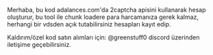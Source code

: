 Merhaba, bu kod adalances.com'da 2captcha apisini kullanarak hesap oluşturur, bu tool ile chunk loadere para harcamanıza gerek kalmaz, herhangi bir vdsden açık tutabilirsiniz hesapları kayıt edip.

Kaldırım/özel kod satın alımları için: @greenstuff0 discord üzerinden iletişime geçebilirsiniz.
